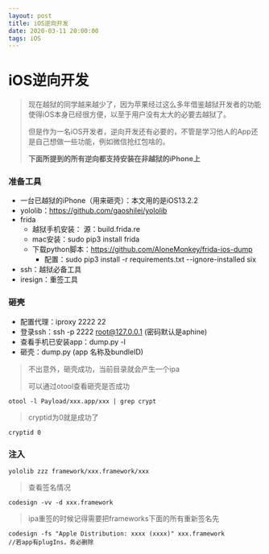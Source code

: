 ```yaml
---
layout: post
title: iOS逆向开发
date: 2020-03-11 20:00:00
tags: iOS
---
```


# iOS逆向开发
> 现在越狱的同学越来越少了，因为苹果经过这么多年借鉴越狱开发者的功能使得iOS本身已经很方便，以至于用户没有太大的必要去越狱了。
> 
> 但是作为一名iOS开发者，逆向开发还有必要的，不管是学习他人的App还是自己想做一些功能，例如微信抢红包啥的。
> 
> **下面所提到的所有逆向都支持安装在非越狱的iPhone上**

### 准备工具
- 一台已越狱的iPhone（用来砸壳）：本文用的是iOS13.2.2
- yololib：https://github.com/gaoshilei/yololib
- frida
	- 越狱手机安装： 源：build.frida.re
	- mac安装：sudo pip3 install frida
	- 下载python脚本：https://github.com/AloneMonkey/frida-ios-dump
		- 配置：sudo pip3 install -r requirements.txt --ignore-installed six 
- ssh：越狱必备工具
- iresign：重签工具

### 砸壳
> 
- 配置代理：iproxy 2222 22
- 登录ssh：ssh -p 2222 root@127.0.0.1 (密码默认是aphine)
- 查看手机已安装app：dump.py -l
- 砸壳：dump.py (app 名称及bundleID)
> 
> 不出意外，砸壳成功，当前目录就会产生一个ipa
> 
> 可以通过otool查看砸壳是否成功
> 
```
otool -l Payload/xxx.app/xxx | grep crypt
```
> cryptid为0就是成功了
> 
```
cryptid 0
```

### 注入
>
```
yololib zzz framework/xxx.framework/xxx
```
> 查看签名情况
> 
```
codesign -vv -d xxx.framework
```
> ipa重签的时候记得需要把frameworks下面的所有重新签名先
> 
```
codesign -fs "Apple Distribution: xxxx (xxxx)" xxx.framework
//若app有plugIns，务必删除
```
